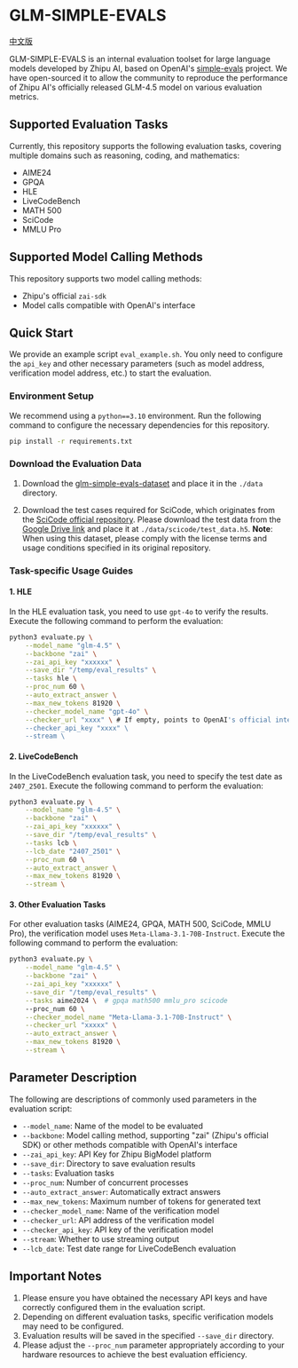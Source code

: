 # GLM-SIMPLE-EVALS

[中文版](./README_zh.md)

GLM-SIMPLE-EVALS is an internal evaluation toolset for large language models developed by Zhipu AI, based on OpenAI's [simple-evals](https://github.com/openai/simple-evals) project. We have open-sourced it to allow the community to reproduce the performance of Zhipu AI's officially released GLM-4.5 model on various evaluation metrics.

## Supported Evaluation Tasks

Currently, this repository supports the following evaluation tasks, covering multiple domains such as reasoning, coding, and mathematics:

- AIME24
- GPQA
- HLE
- LiveCodeBench
- MATH 500
- SciCode
- MMLU Pro

## Supported Model Calling Methods

This repository supports two model calling methods:

- Zhipu's official `zai-sdk`
- Model calls compatible with OpenAI's interface

## Quick Start

We provide an example script `eval_example.sh`. You only need to configure the `api_key` and other necessary parameters (such as model address, verification model address, etc.) to start the evaluation.

### Environment Setup

We recommend using a `python==3.10` environment. Run the following command to configure the necessary dependencies for this repository.

```bash
pip install -r requirements.txt
```

### Download the Evaluation Data 

1. Download the [glm-simple-evals-dataset](https://huggingface.co/datasets/zai-org/glm-simple-evals-dataset) and place it in the `./data` directory.

2. Download the test cases required for SciCode, which originates from the [SciCode official repository](https://github.com/scicode-bench/SciCode/tree/main). Please download the test data from the [Google Drive link](https://drive.google.com/drive/folders/1W5GZW6_bdiDAiipuFMqdUhvUaHIj6-pR?usp=drive_link) and place it at `./data/scicode/test_data.h5`. **Note**: When using this dataset, please comply with the license terms and usage conditions specified in its original repository.

### Task-specific Usage Guides

#### 1. HLE

In the HLE evaluation task, you need to use `gpt-4o` to verify the results. Execute the following command to perform the evaluation:

```bash
python3 evaluate.py \
    --model_name "glm-4.5" \
    --backbone "zai" \
    --zai_api_key "xxxxxx" \
    --save_dir "/temp/eval_results" \
    --tasks hle \
    --proc_num 60 \
    --auto_extract_answer \
    --max_new_tokens 81920 \
    --checker_model_name "gpt-4o" \
    --checker_url "xxxx" \ # If empty, points to OpenAI's official interface
    --checker_api_key "xxxx" \
    --stream \
```

#### 2. LiveCodeBench

In the LiveCodeBench evaluation task, you need to specify the test date as `2407_2501`. Execute the following command to perform the evaluation:

```bash
python3 evaluate.py \
    --model_name "glm-4.5" \
    --backbone "zai" \
    --zai_api_key "xxxxxx" \
    --save_dir "/temp/eval_results" \
    --tasks lcb \
    --lcb_date "2407_2501" \
    --proc_num 60 \
    --auto_extract_answer \
    --max_new_tokens 81920 \
    --stream \
```

#### 3. Other Evaluation Tasks
For other evaluation tasks (AIME24, GPQA, MATH 500, SciCode, MMLU Pro), the verification model uses `Meta-Llama-3.1-70B-Instruct`. Execute the following command to perform the evaluation:
```bash
python3 evaluate.py \
    --model_name "glm-4.5" \
    --backbone "zai" \
    --zai_api_key "xxxxxx" \
    --save_dir "/temp/eval_results" \
    --tasks aime2024 \  # gpqa math500 mmlu_pro scicode
    --proc_num 60 \
    --checker_model_name "Meta-Llama-3.1-70B-Instruct" \
    --checker_url "xxxxx" \
    --auto_extract_answer \
    --max_new_tokens 81920 \
    --stream \
```

## Parameter Description
The following are descriptions of commonly used parameters in the evaluation script:
- `--model_name`: Name of the model to be evaluated
- `--backbone`: Model calling method, supporting "zai" (Zhipu's official SDK) or other methods compatible with OpenAI's interface
- `--zai_api_key`: API Key for Zhipu BigModel platform
- `--save_dir`: Directory to save evaluation results
- `--tasks`: Evaluation tasks
- `--proc_num`: Number of concurrent processes
- `--auto_extract_answer`: Automatically extract answers
- `--max_new_tokens`: Maximum number of tokens for generated text
- `--checker_model_name`: Name of the verification model
- `--checker_url`: API address of the verification model
- `--checker_api_key`: API key of the verification model
- `--stream`: Whether to use streaming output
- `--lcb_date`: Test date range for LiveCodeBench evaluation

## Important Notes
1. Please ensure you have obtained the necessary API keys and have correctly configured them in the evaluation script.
2. Depending on different evaluation tasks, specific verification models may need to be configured.
3. Evaluation results will be saved in the specified `--save_dir` directory.
4. Please adjust the `--proc_num` parameter appropriately according to your hardware resources to achieve the best evaluation efficiency.
